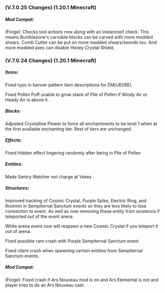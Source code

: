 ### **(V.7.0.25 Changes) (1.20.1 Minecraft)**

##### Mod Compat:
(Forge): Checks tool actions now along with an instanceof check. 
 This means Bumblezone's carvable blocks can be carved with more modded shears.
 Comb Cutter can be put on more modded shears/swords too.
 And more modded axes can disable Honey Crystal Shield.


### **(V.7.0.24 Changes) (1.20.1 Minecraft)**

##### Items:
Fixed typo in banner pattern item descriptions for EMI/JEI/REI.

Fixed Pollen Puff unable to grow stack of Pile of Pollen if Windy Air or Heady Air is above it.

##### Blocks:
Adjusted Crystalline Flower to force all enchantments to be level 1 when at the first available enchanting tier.
 Rest of tiers are unchanged.

##### Effects:
Fixed Hidden effect lingering randomly after being in Pile of Pollen

##### Entities:
Made Sentry Watcher not charge at Vexes

##### Structures:
Improved tracking of Cosmic Crystal, Purple Spike, Electric Ring, and Rootmin in Sempiternal Sanctum events so they are less likely to lose connection to event.
 As well as now removing these entity from existence if teleported out of the event arena.

White arena event now will respawn a new Cosmic Crystal if you teleport it out of arena.

Fixed possible rare crash with Purple Sempiternal Sanctum event.

Fixed client crash when spawning certain entities from Sempiternal Sanctum events.

##### Mod Compat: 
(Forge): Fixed crash if Ars Nouveau mod is on and Ars Elemental is not and player tries to do an Ars Nouveau cast.
